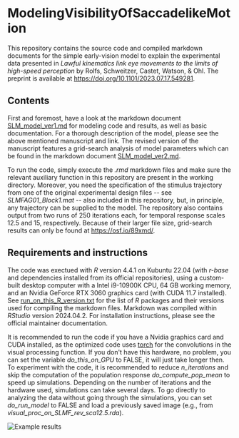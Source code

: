 # ModelingVisibilityOfSaccadelikeMotion

This repository contains the source code and compiled markdown documents for the simple early-vision model to explain the experimental data presented in *Lawful kinematics link eye movements to the limits of high-speed perception* by Rolfs, Schweitzer, Castet, Watson, & Ohl. The preprint is available at https://doi.org/10.1101/2023.07.17.549281. 

## Contents
First and foremost, have a look at the markdown document [SLM_model_ver1.md](../main/SLM_model_ver1.md) for modeling code and results, as well as basic documentation. For a thorough description of the model, please see the above mentioned manuscript and link. 
The revised version of the manuscript features a grid-search analysis of model parameters which can be found in the markdown document [SLM_model_ver2.md](../main/SLM_model_ver2.md).

To run the code, simply execute the *.rmd* markdown files and make sure the relevant auxiliary function in this repository are present in the working directory. Moreover, you need the specification of the stimulus trajectory from one of the original experimental design files -- see *SLMFAG01_Block1.mat* -- also included in this repository, but, in principle, any trajectory can be supplied to the model.
The repository also contains output from two runs of 250 iterations each, for temporal response scales 12.5 and 15, respectively. Because of their larger file size, grid-search results can only be found at https://osf.io/89xmd/. 

## Requirements and instructions
The code was exectued with *R* version 4.4.1 on Kubuntu 22.04 (with *r-base* and dependencies installed from its official repositories), using a custom-built desktop computer with a Intel i9-10900K CPU, 64 GB working memory, and an Nvidia GeForce RTX 3060 graphics card (with CUDA 11.7 installed). See [run_on_this_R_version.txt](../main/run_on_this_R_version.txt) for the list of *R* packages and their versions used for compiling the markdown files. Markdown was compiled within *RStudio* version 2024.04.2. For installation instructions, please see the official maintainer documentation.

It is recommended to run the code if you have a Nvidia graphics card and CUDA installed, as the optimized code uses [torch](https://torch.mlverse.org/) for the convolutions in the visual processing function. 
If you don't have this hardware, no problem, you can set the variable *do_this_on_GPU* to FALSE, it will just take longer then. To experiment with the code, it is recommended to reduce *n_iterations* and skip the computation of the population response *do_compute_pop_mean* to speed up simulations. Depending on the number of iterations and the hardware used, simulations can take several days. 
To go directly to analyzing the data without going through the simulations, you can set *do_run_model* to FALSE and load a  previously saved image (e.g., from *visual_proc_on_SLMF_rev_sca12.5.rda*). 


![Example results](../main/SLM_model_ver1_files/figure-gfm/unnamed-chunk-20-1.svg)
